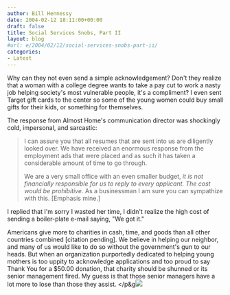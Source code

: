 ```yaml
---
author: Bill Hennessy
date: 2004-02-12 18:11:00+00:00
draft: false
title: Social Services Snobs, Part II
layout: blog
#url: e/2004/02/12/social-services-snobs-part-ii/
categories:
- Latest
---
```


Why can they not even send a simple acknowledgement? Don't they realize that a woman with a college degree wants to take a pay cut to work a nasty job helping society's most vulnerable people, it's a compliment? I even sent Target gift cards to the center so some of the young women could buy small gifts for their kids, or something for themselves.

The response from Almost Home's communication director was shockingly cold, impersonal, and sarcastic:

> I can assure you that all resumes that are sent into us are diligently looked over. We have received an enormous response from the employment ads that were placed and as such it has taken a considerable amount of time to go through.
> 
> We are a very small office with an even smaller budget, _it is not financially responsible for us to reply to every applicant. The cost would be prohibitive._ As a businessman I am sure you can sympathize with this. [Emphasis mine.]
> 
> 

I replied that I'm sorry I wasted her time, I didn't realize the high cost of sending a boiler-plate e-mail saying, "We got it."

Americans give more to charities in cash, time, and goods than all other countries combined [citation pending]. We believe in helping our neighbor, and many of us would like to do so without the government's gun to our heads. But when an organization purportedly dedicated to helping young mothers is too uppity to acknowledge applications and too proud to say Thank You for a $50.00 donation, that charity should be shunned or its senior management fired. My guess is that those senior managers have a lot more to lose than those they assist. </p&g![](https://blog.billhennessy.com/aggbug.aspx?PostID=768)

